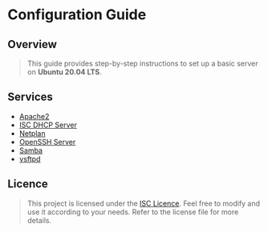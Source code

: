 # Configuration Guide

## Overview

> This guide provides step-by-step instructions to set up a basic server on **Ubuntu 20.04 LTS**.

## Services 

- [Apache2](apache2)
- [ISC DHCP Server](isc-dhcp-server)
- [Netplan](netplan)
- [OpenSSH Server](openssh-server)
- [Samba](samba)
- [vsftpd](vsftpd.conf)

## Licence

> This project is licensed under the [ISC Licence](LICENCE.md). Feel free to modify and use it according to your needs. Refer to the license file for more details.

